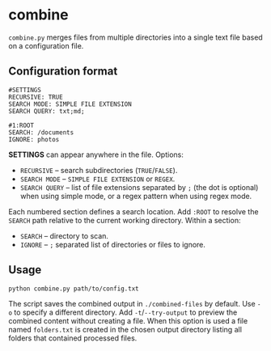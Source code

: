 # combine

`combine.py` merges files from multiple directories into a single text file based on a configuration file.

## Configuration format

```
#SETTINGS
RECURSIVE: TRUE
SEARCH MODE: SIMPLE FILE EXTENSION
SEARCH QUERY: txt;md;

#1:ROOT
SEARCH: /documents
IGNORE: photos
```

**SETTINGS** can appear anywhere in the file. Options:

- `RECURSIVE` – search subdirectories (`TRUE`/`FALSE`).
- `SEARCH MODE` – `SIMPLE FILE EXTENSION` or `REGEX`.
- `SEARCH QUERY` – list of file extensions separated by `;` (the dot is optional) when using simple mode, or a regex pattern when using regex mode.

Each numbered section defines a search location. Add `:ROOT` to resolve the `SEARCH` path relative to the current working directory. Within a section:

- `SEARCH` – directory to scan.
- `IGNORE` – `;` separated list of directories or files to ignore.

## Usage

```
python combine.py path/to/config.txt
```

The script saves the combined output in `./combined-files` by default. Use `-o` to specify a different directory.
Add `-t`/`--try-output` to preview the combined content without creating a file. When this option is used a file named `folders.txt` is created in the chosen output directory listing all folders that contained processed files.

